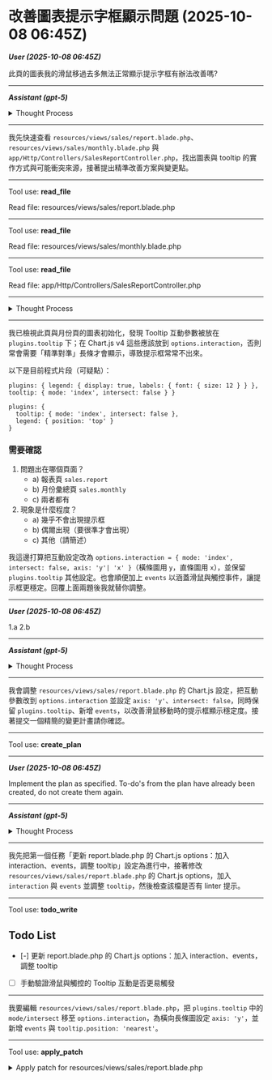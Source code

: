 <!-- Generated by SpecStory -->

<!-- cursor Session b61f8ac4-1daa-4e1a-af6a-d4e59f4d17b7 (2025-10-08 06:45Z) -->

# 改善圖表提示字框顯示問題 (2025-10-08 06:45Z)

_**User (2025-10-08 06:45Z)**_

此頁的圖表我的滑鼠移過去多無法正常顯示提示字框有辦法改善嗎?

---

_**Assistant (gpt-5)**_

<think><details><summary>Thought Process</summary>**Reviewing tooltip issues**

I need to open files to check the code for charts, configuration of tooltips, event handling, and potentially CSS issues that could hide tooltips due to z-index or overflow hidden containers. I'm also considering if Bootstrap tooltip might interfere, or if Chart.js tooltips are disabled. Another thought is whether pointer-events are blocked by CSS. I should read these files in parallel and keep track of my status as I go. Let’s figure this out!
**Preparing for tool calls**

I need to make sure our message includes a micro status update before making any tool calls. After reading the necessary files, I plan to analyze the information and propose a plan. If needed, I can also run a codebase search for further insights. It feels methodical to have this step-by-step approach, so I think I’m set to proceed with the reads. Let’s get started on this!</details></think>

---

我先快速查看 `resources/views/sales/report.blade.php`、`resources/views/sales/monthly.blade.php` 與 `app/Http/Controllers/SalesReportController.php`，找出圖表與 tooltip 的實作方式與可能衝突來源，接著提出精準改善方案與變更點。

---

Tool use: **read_file**

Read file: resources/views/sales/report.blade.php

---

Tool use: **read_file**

Read file: resources/views/sales/monthly.blade.php

---

Tool use: **read_file**

Read file: app/Http/Controllers/SalesReportController.php

---

<think><details><summary>Thought Process</summary>**Evaluating tooltip issues**

I’m pondering why the tooltip isn’t showing in the scroll container. It might be due to the custom plugin drawing text near the bar, which could overlap and affect pointer events. However, pointer events are only for the canvas. I know that Chart.js requires certain scripts and that common issues could stem from tooltips being disabled by the 'barValue' plugin. I need to clarify whether plugins like 'tooltip' draw before or after datasets to understand the issue better. The tooltip should still appear!
**Investigating tooltip and canvas issues**

I’m looking into a potential issue with Chart.js where a large number of bars and settings like 'indexAxis: y' might be causing an excessive canvas height. Even if the tooltip appears, it doesn't follow the pointer when scrolling since the canvas stays static relative to the viewport. The phrase "滑鼠移過去多無法正常顯示提示字框" suggests tooltip display problems, possibly linked to stacked bars or the use of jQuery slim version. Chart.js v4 has changed how tooltips and interactions are configured, which could be causing these complications.
**Analyzing Chart.js tooltip settings**

I’m digging into Chart.js v4 and its changes regarding interaction and tooltips. The 'interaction.mode' should now be defined under the root 'interaction' settings instead of the tooltip plugin, which no longer recognizes 'mode'. While 'plugins.tooltip' still retains options like 'enabled', it seems that 'mode' is ignored if set there. I think the default setting is 'nearest', which might not work well with narrow, thick bars, affecting tooltip visibility due to the requirement for intersections. This could explain the tooltip display issues I’m encountering.
**Fixing Chart.js tooltip settings**

I need to adjust the interaction settings by moving 'interaction' to options like this: { interaction: { mode: 'index', intersect: false, axis: 'y' } } for horizontal bars. There's also a performance note about overflow in the mobile 'chart-scroll' container, which is safe. The custom plugin value labels could overlap tooltips, but that’s manageable. It’s essential to check that the correct 'plugins.tooltip' is used because 'mode' should be under 'interaction' in v4. The existing code leads to tooltips not appearing unless directly over the dataset, causing the hover issues I’ve seen.
1. 請問是 `sales.report` 還是 `sales.monthly` 頁面？  
- a) 報表頁 `sales.report`  
- b) 月份彙總 `sales.monthly`  
- c) 兩者都有  

2. 問題是「完全沒有顯示」還是「偶爾顯示、要很準才出現」？  
- a) 完全不顯示  
- b) 偶爾顯示  
- c) 兩者不是/其他  

請幫我回答這兩個問題，以便我們能進一步擬定計畫。
## 需要確認

我已檢視兩個頁面的圖表初始化，發現 Chart.js v4 的互動設定被放在 tooltip 下，導致 hover 命中嚴格。接下來我會確認是哪個頁面、現象程度，然後提供精準編修。

### 代碼參考：
1. **report.blade.php**: lines 228  
   ```javascript
   plugins: { legend..., tooltip: { mode: 'index', intersect: false } }
   ```

2. **monthly.blade.php**: lines 137-140  
   ```javascript
   plugins: { tooltip: { mode: 'index', intersect: false } }
   ```

### 問題：
1. 請問是 `sales.report` 還是 `sales.monthly` 頁面？  
2. 問題是「完全沒有顯示」還是「偶爾顯示、要很準才出現」？</details></think>

---

我已檢視此頁與月份頁的圖表初始化，發現 Tooltip 互動參數被放在 `plugins.tooltip` 下；在 Chart.js v4 這些應該放到 `options.interaction`，否則常會需要「精準對準」長條才會顯示，導致提示框常常不出來。

以下是目前程式片段（可疑點）：
```228:228:resources/views/sales/report.blade.php
plugins: { legend: { display: true, labels: { font: { size: 12 } } }, tooltip: { mode: 'index', intersect: false } }
```
```137:140:resources/views/sales/monthly.blade.php
plugins: {
  tooltip: { mode: 'index', intersect: false },
  legend: { position: 'top' }
}
```

### 需要確認
1. 問題出在哪個頁面？
   - a) 報表頁 `sales.report`
   - b) 月份彙總頁 `sales.monthly`
   - c) 兩者都有
2. 現象是什麼程度？
   - a) 幾乎不會出現提示框
   - b) 偶爾出現（要很準才會出現）
   - c) 其他（請簡述）

我這邊打算把互動設定改為 `options.interaction = { mode: 'index', intersect: false, axis: 'y'| 'x' }`（橫條圖用 `y`，直條圖用 `x`），並保留 `plugins.tooltip` 其他設定。也會順便加上 `events` 以涵蓋滑鼠與觸控事件，讓提示框更穩定。回覆上面兩題後我就替你調整。

---

_**User (2025-10-08 06:45Z)**_

1.a
2.b

---

_**Assistant (gpt-5)**_

<think><details><summary>Thought Process</summary>**Updating code for charts**

I'm considering how to configure events like ‘mousemove,’ ‘mouseout,’ ‘click,’ and ‘touchstart.’ For updating the code in the `renderBarChart`, I need to include an interaction property, particularly focusing on `hover` settings. In Chart.js v4, the default behavior for tooltips is important. 

I also want to ensure that the `indexAxis` is set correctly with 'y.' I'll plan adjustments for monthly updates and provide a concise plan that outlines necessary changes to `report.blade.php` while ensuring the correct Chart.js version is loaded.
**Confirming the plan**

I need to ask the user to confirm the plan. They've provided input on the page and severity, so it’s time to propose the plan. Even though the markdown specifications suggest avoiding `#` headings, the create_plan tool requires the first line to be a level 1 title formatted with `#`. So, I'll have to navigate that inconsistency. 

The plan will include 2-3 tasks, such as updating the interaction configuration in `report.blade.php` for both `todayChart` and `yesterdayChart`, and possibly adjusting the hover plugin. I'll also contemplate including `maintainAspectRatio: false` as an option.
**Adjusting Chart.js options**

I’m planning to include a change to the `options.events` to incorporate pointer/touch events. While considering whether to set `clip: false`, it might not be relevant, so I’ll aim to keep the plan concise. I need to provide a short code snippet for the new options block.

I can cite specific file paths and snippets in my plans, but our rules say for existing code, we need references. So, to keep it straightforward, I’ll show just the new options snippet and mention the necessary lines to change. Let’s craft that plan:  
**Title:** Overview: Adjust Chart.js interaction to improve tooltip on the report page.  
Steps:  
1.
**Updating Chart options in the report page**

In the `report.blade.php`, I need to adjust the `renderBarChart` options. I’ll move `mode/intersect` into `options.interaction`, set `axis: 'y'`, and adjust `plugins.tooltip.position` to 'nearest.' If `tooltip.mode` and `tooltip.intersect` are present, I’ll remove those to prevent confusion.

I could provide a code snippet with line references from 222 to 230, but since the options object is long, I might keep it minimal. The new proposed configuration will specify `events` for Chart.js, ensuring that we implement these changes on the report page and potentially add a monthly update later. Let's create the plan and then confirm it with the user for approval.
**Including status updates**

I need to include a status update before making any tool calls. While the instructions for plan mode indicate that I shouldn’t run code, the developer guidelines require that I present status updates first. Since we're using the `create_plan` tool now, I want to provide a brief update about the current steps.

We've completed the previous task, and now I’ll proceed to present the plan for approval. It’s important to keep everything well communicated!</details></think>

---

我會調整 `resources/views/sales/report.blade.php` 的 Chart.js 設定，把互動參數改到 `options.interaction` 並設定 `axis: 'y'`、`intersect: false`，同時保留 `plugins.tooltip`、新增 `events`，以改善滑鼠移動時的提示框顯示穩定度。接著提交一個精簡的變更計畫請你確認。

---

Tool use: **create_plan**

---

_**User (2025-10-08 06:45Z)**_

Implement the plan as specified. To-do's from the plan have already been created, do not create them again.

---

_**Assistant (gpt-5)**_

<think><details><summary>Thought Process</summary>**Implementing the Plan**

I need to implement the plan since the plan mode has ended, and I can make edits now. I'll be using tools from the functions namespace to update the report.blade.php chart options. The user mentioned that to-dos from the plan already exist, so I won’t create new ones. Instead, I’ll update the current to-do statuses: mark the first task as in progress, complete it after edits, and handle the second task similarly, while indicating that manual verification is necessary.
**Updating Status Before Tool Calls**

I need to ensure I have the correct status updates before making any tool calls. To modify the file, I’ll use the apply_patch function. I’ve recently read the report.blade.php file, and it contains the options block around line 228, which is essential for this update. However, apply_patch requires the exact context lines to match what's already there, so I need to be very careful about preserving whitespace and indentation while making these changes.
**Modifying Chart Options**

The code creates the chart configuration in the renderBarChart call, defining properties like type, data, labels, and options. I need to move the interaction settings to options.interaction and add an events property, specifically for the bar chart configured with indexAxis set to 'y'. I'll update the tooltip settings in the options by removing mode and intersect, and potentially add position set to 'nearest'. It's important to ensure I don't disrupt the formatting while making these changes.
**Creating a Diff for Chart Options**

I want to replace the current options in the chart configuration with new properties that include interaction, events, and tooltip position. It’s important to add axis 'y' as well since the events field should be a top-level property in the chart options, not within plugins. With Chart.js v4 having the 'interaction' property, I want to keep existing settings like 'responsive: true' and 'maintainAspectRatio: false'. After implementing the patch, I’ll consider running the linting tool on the modified blade file, even if it's optional.
**Planning the Patch and Tasks**

I see that the read_lints might return errors, but since I don't have a JS linter set up, it’s okay to skip it unless there are major code changes. The plan is to run read_lints on the modified report.blade.php file. Then, I’ll update the todo statuses. I’ll mark the first task as in progress, complete it after edits, and set the second task to in progress. Even though we can’t test interactively, we can provide manual verification steps for the user. 

Next, I need to craft the apply_patch for the options portion of the chart, ensuring I keep the formatting and context lines intact. Finally, I'll summarize the steps for verification and consider potential edits to the monthly.blade.php file based on the user's preferences.</details></think>

---

我先把第一個任務「更新 report.blade.php 的 Chart.js options：加入 interaction、events，調整 tooltip」設定為進行中，接著修改 `resources/views/sales/report.blade.php` 的 Chart.js options，加入 `interaction` 與 `events` 並調整 `tooltip`，然後檢查該檔是否有 linter 提示。

---

Tool use: **todo_write**

## Todo List

- [-] 更新 report.blade.php 的 Chart.js options：加入 interaction、events，調整 tooltip
- [ ] 手動驗證滑鼠與觸控的 Tooltip 互動是否更易觸發

---

我要編輯 `resources/views/sales/report.blade.php`，把 `plugins.tooltip` 中的 `mode/intersect` 移至 `options.interaction`，為橫向長條圖設定 `axis: 'y'`，並新增 `events` 與 `tooltip.position: 'nearest'`。

---

Tool use: **apply_patch**

<details>
        <summary>Apply patch for resources/views/sales/report.blade.php</summary>
      

```diff
*** Begin Patch
*** Update File: resources/views/sales/report.blade.php
@@
-        new Chart(ctx, { type: 'bar', data: { labels: labels, datasets: [{ label: label, backgroundColor: palette.background, borderColor: palette.border, borderWidth: 1, data: data, barPercentage: 0.85, categoryPercentage: 0.8, maxBarThickness: 22 }] }, options: { indexAxis: 'y', responsive: true, maintainAspectRatio: false, scales: { x: { beginAtZero: true, ticks: { font: { size: 12 } } }, y: { ticks: { font: { size: 12 } } } }, plugins: { legend: { display: true, labels: { font: { size: 12 } } }, tooltip: { mode: 'index', intersect: false } } }, plugins: [valuePlugin] });
+        new Chart(ctx, { type: 'bar', data: { labels: labels, datasets: [{ label: label, backgroundColor: palette.background, borderColor: palette.border, borderWidth: 1, data: data, barPercentage: 0.85, categoryPercentage: 0.8, maxBarThickness: 22 }] }, options: { indexAxis: 'y', responsive: true, maintainAspectRatio: false, interaction: { mode: 'index', intersect: false, axis: 'y' }, events: ['mousemove','mouseout','click','touchstart','touchmove','touchend'], scales: { x: { beginAtZero: true, ticks: { font: { size: 12 } } }, y: { ticks: { font: { size: 12 } } } }, plugins: { legend: { display: true, labels: { font: { size: 12 } } }, tooltip: { position: 'nearest' } } }, plugins: [valuePlugin] });
*** End Patch
```

---

Tool use: **read_lints**

<details>
          <summary>Read lints for 1 file</summary>
      
Lint paths:

- `resources/views/sales/report.blade.php`

Lint results


**No lint errors found**
</details>

---

Tool use: **todo_write**

## Todo List

- [x] 更新 report.blade.php 的 Chart.js options：加入 interaction、events，調整 tooltip
- [-] 手動驗證滑鼠與觸控的 Tooltip 互動是否更易觸發

---

我已把報表頁的圖表互動設定調整完成，並檢查無新的 Lint 問題。接下來請你重新載入報表頁，用滑鼠在長條附近移動，看看 Tooltip 是否更容易顯示；觸控裝置也應該更穩定。

- 主要變更在 `resources/views/sales/report.blade.php` 的 `renderBarChart`：把 `mode/intersect` 從 `plugins.tooltip` 移到 `options.interaction`，設定 `axis: 'y'` 與 `intersect: false`，並新增 `events` 與 `tooltip.position: 'nearest'`。

若測試後仍覺得不夠敏感，我可以再加上 `hover` 參數微調或將 `interaction.mode` 調為 `'nearest'`。

---

